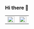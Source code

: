 ### Hi there 👋

<!--
**paulovictorBraw/paulovictorBraw** is a ✨ _special_ ✨ repository because its `README.md` (this file) appears on your GitHub profile.

Here are some ideas to get you started:

- 🔭 I’m currently working on ...
- 🌱 I’m currently learning ...
- 👯 I’m looking to collaborate on ...
- 🤔 I’m looking for help with ...
- 💬 Ask me about ...
- 📫 How to reach me: ...
- 😄 Pronouns: ...
- ⚡ Fun fact: ...
-->

<table>
<tr>
     <td><img width="100%" align="left" src="https://github-readme-stats.vercel.app/api?username=paulovictorBraw&show_icons=true&theme=nightowl" /></td>
     <td><img width="100%" align="left" src="https://github-readme-stats.vercel.app/api/top-langs/?username=paulovictorBraw&show_icons=true&layout=compact&theme=nightowl" /></td>
  </tr>  
</table>
